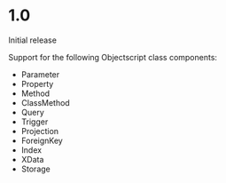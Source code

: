 # 1.0

Initial release

Support for the following Objectscript class components:
- Parameter
- Property
- Method
- ClassMethod
- Query
- Trigger
- Projection
- ForeignKey
- Index
- XData
- Storage
